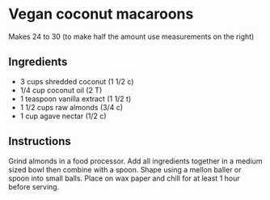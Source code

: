 # Vegan coconut macaroons

Makes 24 to 30 (to make half the amount use measurements on the right)

## Ingredients

- 3 cups shredded coconut (1 1/2 c)
- 1/4 cup coconut oil (2 T)
- 1 teaspoon vanilla extract (1 1/2 t)
- 1 1/2 cups raw almonds (3/4 c)
- 1 cup agave nectar (1/2 c)

## Instructions

Grind almonds in a food processor. Add all ingredients together in a medium sized bowl then combine with a spoon. Shape using a mellon baller or spoon into small balls. Place on wax paper and chill for at least 1 hour before serving.